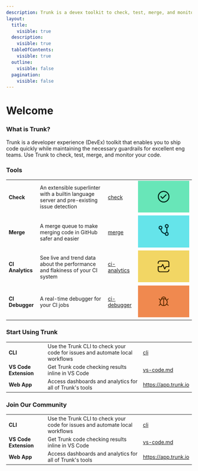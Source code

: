 ```yaml
---
description: Trunk is a devex toolkit to check, test, merge, and monitor your code.
layout:
  title:
    visible: true
  description:
    visible: true
  tableOfContents:
    visible: true
  outline:
    visible: false
  pagination:
    visible: false
---
```


# Welcome

### What is Trunk?

Trunk is a developer experience (DevEx) toolkit that enables you to ship code quickly while maintaining the necessary guardrails for excellent eng teams. Use Trunk to check, test, merge, and monitor your code.

### Tools

|                  |                                                                                           |                                 |                                         |
| :--------------- | :---------------------------------------------------------------------------------------- | :------------------------------ | :-------------------------------------- |
| **Check**        | An extensible superlinter with a builtin language server and pre-existing issue detection | [check](./check/)               | ![Check.svg](./Check.svg)               |
| **Merge**        | A merge queue to make merging code in GitHub safer and easier                             | [merge](./merge/)               | ![Merge.svg](./Merge.svg)               |
| **CI Analytics** | See live and trend data about the performance and flakiness of your CI system             | [ci-analytics](./ci-analytics/) | ![ci-analytics.svg](./ci-analytics.svg) |
| **CI Debugger**  | A real-time debugger for your CI jobs                                                     | [ci-debugger](./ci-debugger/)   | ![ci-debugger.svg](./ci-debugger.svg)   |

### Start Using Trunk

|                       |                                                                              |                                                  |
| :-------------------- | :--------------------------------------------------------------------------- | :----------------------------------------------- |
| **CLI**               | Use the Trunk CLI to check your code for issues and automate local workflows | [cli](./check/advanced-setup/cli/)               |
| **VS Code Extension** | Get Trunk code checking results inline in VS Code                            | [vs-code.md](./check/ide-integration/vs-code.md) |
| **Web App**           | Access dashboards and analytics for all of Trunk's tools                     | https://app.trunk.io                             |

### Join Our Community

|                       |                                                                              |                                                  |
| :-------------------- | :--------------------------------------------------------------------------- | :----------------------------------------------- |
| **CLI**               | Use the Trunk CLI to check your code for issues and automate local workflows | [cli](./check/advanced-setup/cli/)               |
| **VS Code Extension** | Get Trunk code checking results inline in VS Code                            | [vs-code.md](./check/ide-integration/vs-code.md) |
| **Web App**           | Access dashboards and analytics for all of Trunk's tools                     | https://app.trunk.io                             |
